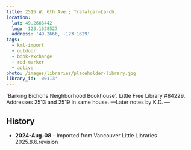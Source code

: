 ```yaml
---
title: 2515 W. 6th Ave.; Trafalgar—Larch.
location:
  lat: 49.2666442
  lng: -123.1628527
  address: '49.2666, -123.1629'
tags:
  - kml-import
  - outdoor
  - book-exchange
  - red-marker
  - active
photo: /images/libraries/placeholder-library.jpg
library_id: '00113'
---
```

'Barking Bichons Neighborhood Bookhouse'. 
Little Free Library #84229.
Addresses 2513 and 2519 in same house.
—Later notes by K.D.
—

## History
- **2024-Aug-08** - Imported from Vancouver Little Libraries 2025.8.6.revision
